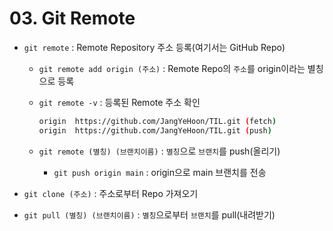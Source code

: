 # 03. Git Remote

- `git remote` : Remote Repository 주소 등록(여기서는 GitHub Repo)

  - `git remote add origin (주소)` : Remote Repo의 `주소`를 origin이라는 별칭으로 등록

  - `git remote -v` : 등록된 Remote 주소 확인

    ```bash
    origin  https://github.com/JangYeHoon/TIL.git (fetch)
    origin  https://github.com/JangYeHoon/TIL.git (push)
    ```

  - `git remote (별칭) (브랜치이름)` : `별칭`으로 `브랜치`를 push(올리기)

    - `git push origin main` : origin으로 main 브랜치를 전송

- `git clone (주소)` : 주소로부터 Repo 가져오기

- `git pull (별칭) (브랜치이름)` : `별칭`으로부터 `브랜치`를 pull(내려받기)